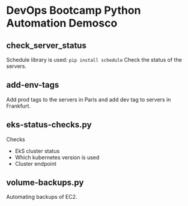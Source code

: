 # DevOps Bootcamp Python Automation Demosco

## check_server_status

Schedule library is used: `pip install schedule`
Check the status of the servers.

## add-env-tags
Add prod tags to the servers in Paris and add dev tag to servers in Frankfurt.

## eks-status-checks.py
Checks
* EkS cluster status
* Which kubernetes version is used
* Cluster endpoint

## volume-backups.py
Automating backups of EC2.